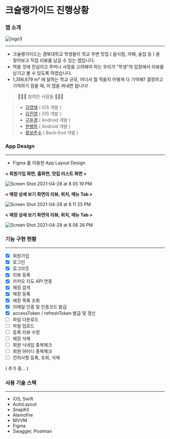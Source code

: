 # 크슐랭가이드 진행상황
### 앱 소개
![logo3](https://user-images.githubusercontent.com/44637101/116400666-48b64480-a865-11eb-9efb-c87588f06e3f.png)

---

- 크슐랭가이드는 경북대학교 학생들이 학교 주변 맛집 ( 음식점, 카페, 술집 등 ) 을 찾아보고 직접 리뷰를 남길 수 있는 앱입니다.
- 먹을 것에 진심이고 주머니 사정을 고려해야 하는 우리가 "학생"의 입장에서 리뷰를 남기고 볼 수 있도록 하였습니다.
- 1,356,679 m² 에 달하는 학교 규모, 어디서 뭘 먹을지 어떻게 다 기억해? 결정하고 기억하기 힘들 때, 이 앱을 꺼내면 됩니다!

> 👩🏻‍💻 참여한 사람들 🧑🏻‍💻

> - [김영채](https://github.com/kevinkim2586) ( iOS 개발 )
> - [김진영](https://github.com/z3rosmith) ( iOS 개발 )
> - [구윤경](https://github.com/potatoyum) ( Android 개발 )
> - [한병하](https://github.com/Glacier-Han) ( Android 개발 )
> - [황보준수](https://github.com/hbjs97) ( Back-End 개발 )



### App Design

---

- Figma 를 이용한 App Layout Design

**< 회원가입 화면, 홈화면, 맛집 리스트 화면 >**

![Screen Shot 2021-04-28 at 8 05 19 PM](https://user-images.githubusercontent.com/44637101/116400500-13115b80-a865-11eb-91e1-fb6cb3455de8.png)

**< 매장 상세 보기 화면의 리뷰, 위치, 메뉴 Tab >**

![Screen Shot 2021-04-28 at 8 11 25 PM](https://user-images.githubusercontent.com/44637101/116400509-173d7900-a865-11eb-8be5-51aa7903fa00.png)

**< 매장 상세 보기 화면의 리뷰, 위치, 메뉴 Tab >**

![Screen Shot 2021-04-28 at 8 06 26 PM](https://user-images.githubusercontent.com/44637101/116400515-186ea600-a865-11eb-9267-4ba38fd8bc9f.png)

### 기능 구현 현황

---

- [x]  회원가입
- [x]  로그인
- [x]  로그아웃
- [x]  리뷰 등록
- [x]  카카오 지도 API 연동
- [x]  매장 검색
- [x]  매장 등록
- [x]  매장 목록 조회
- [x]  이메일 인증 및 인증코드 발급
- [x]  accessToken / refreshToken 발급 및 갱신
- [ ]  파일 다운로드
- [ ]  파일 업로드
- [ ]  등록 리뷰 수정
- [ ]  매장 삭제
- [ ]  회원 닉네임 중복체크
- [ ]  회원 아이디 중복체크
- [ ]  건의사항 등록, 조회, 삭제

( 추가 중... )

### 사용 기술 스택

---

- iOS, Swift
- AutoLayout
- SnapKit
- Alamofire
- MVVM
- Figma
- Swagger, Postman
